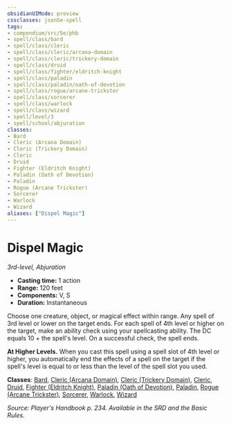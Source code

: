```yaml
---
obsidianUIMode: preview
cssclasses: json5e-spell
tags:
- compendium/src/5e/phb
- spell/class/bard
- spell/class/cleric
- spell/class/cleric/arcana-domain
- spell/class/cleric/trickery-domain
- spell/class/druid
- spell/class/fighter/eldritch-knight
- spell/class/paladin
- spell/class/paladin/oath-of-devotion
- spell/class/rogue/arcane-trickster
- spell/class/sorcerer
- spell/class/warlock
- spell/class/wizard
- spell/level/3
- spell/school/abjuration
classes:
- Bard
- Cleric (Arcana Domain)
- Cleric (Trickery Domain)
- Cleric
- Druid
- Fighter (Eldritch Knight)
- Paladin (Oath of Devotion)
- Paladin
- Rogue (Arcane Trickster)
- Sorcerer
- Warlock
- Wizard
aliases: ["Dispel Magic"]
---
```

# Dispel Magic
*3rd-level, Abjuration*  

- **Casting time:** 1 action
- **Range:** 120 feet
- **Components:** V, S
- **Duration:** Instantaneous

Choose one creature, object, or magical effect within range. Any spell of 3rd level or lower on the target ends. For each spell of 4th level or higher on the target, make an ability check using your spellcasting ability. The DC equals 10 + the spell's level. On a successful check, the spell ends.

**At Higher Levels.** When you cast this spell using a spell slot of 4th level or higher, you automatically end the effects of a spell on the target if the spell's level is equal to or less than the level of the spell slot you used.

**Classes**: [Bard](/3-Mechanics/CLI/classes/bard.md), [Cleric (Arcana Domain)](/3-Mechanics/CLI/classes/cleric-arcana-domain-scag.md), [Cleric (Trickery Domain)](/3-Mechanics/CLI/classes/cleric-trickery-domain.md), [Cleric](/3-Mechanics/CLI/classes/cleric.md), [Druid](/3-Mechanics/CLI/classes/druid.md), [Fighter (Eldritch Knight)](/3-Mechanics/CLI/classes/fighter-eldritch-knight.md), [Paladin (Oath of Devotion)](/3-Mechanics/CLI/classes/paladin-oath-of-devotion.md), [Paladin](/3-Mechanics/CLI/classes/paladin.md), [Rogue (Arcane Trickster)](/3-Mechanics/CLI/classes/rogue-arcane-trickster.md), [Sorcerer](/3-Mechanics/CLI/classes/sorcerer.md), [Warlock](/3-Mechanics/CLI/classes/warlock.md), [Wizard](/3-Mechanics/CLI/classes/wizard.md)

*Source: Player's Handbook p. 234. Available in the SRD and the Basic Rules.*